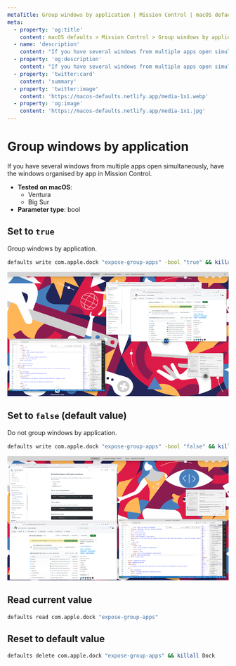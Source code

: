 ```yaml
---
metaTitle: Group windows by application | Mission Control | macOS defaults
meta:
  - property: 'og:title'
    content: macOS defaults > Mission Control > Group windows by application
  - name: 'description'
    content: "If you have several windows from multiple apps open simultaneously, have the windows organised by app in\nMission Control.\n"
  - property: 'og:description'
    content: "If you have several windows from multiple apps open simultaneously, have the windows organised by app in\nMission Control.\n"
  - property: 'twitter:card'
    content: 'summary'
  - property: 'twitter:image'
    content: 'https://macos-defaults.netlify.app/media-1x1.webp'
  - property: 'og:image'
    content: 'https://macos-defaults.netlify.app/media-1x1.jpg'
---
```


# Group windows by application

If you have several windows from multiple apps open simultaneously, have the windows organised by app in
Mission Control.

<!-- break lists -->

- **Tested on macOS**:
  - Ventura
  - Big Sur
- **Parameter type**: bool

## Set to `true`

Group windows by application.

```bash
defaults write com.apple.dock "expose-group-apps" -bool "true" && killall Dock
```

<img
  src="./mission-control-expose-group-apps-true.png"
  alt="Example output with value set to true"
  width="740" height="416" style="height: auto"
/>

## Set to `false` (default value)

Do not group windows by application.

```bash
defaults write com.apple.dock "expose-group-apps" -bool "false" && killall Dock
```

<img
  src="./mission-control-expose-group-apps-false.png"
  alt="Example output with value set to false"
  width="740" height="416" style="height: auto"
/>

## Read current value

```bash
defaults read com.apple.dock "expose-group-apps"
```

## Reset to default value

```bash
defaults delete com.apple.dock "expose-group-apps" && killall Dock
```
